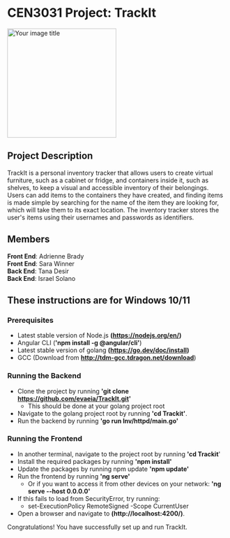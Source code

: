# CEN3031 Project: TrackIt

<img src="https://github.com/evaeia/TrackIt/blob/main/logo.png?raw=true" alt="Your image title" width="250"/>

## Project Description

TrackIt is a personal inventory tracker that allows users to create virtual furniture, such as a cabinet or fridge, and containers inside it, such as shelves, to keep a visual and accessible inventory of their belongings. Users can add items to the containers they have created, and finding items is made simple by searching for the name of the item they are looking for, which will take them to its exact location. The inventory tracker stores the user's items using their usernames and passwords as identifiers.

## Members

**Front End**: Adrienne Brady  
**Front End**: Sara Winner  
**Back End**: Tana Desir  
**Back End**: Israel Solano

## These instructions are for Windows 10/11

### Prerequisites

* Latest stable version of Node.js **(<https://nodejs.org/en/>)**
* Angular CLI (**'npm install -g @angular/cli'**)
* Latest stable version of golang **(<https://go.dev/doc/install>)**
* GCC (Download from **<http://tdm-gcc.tdragon.net/download>**)

### Running the Backend

* Clone the project by running **'git clone https://github.com/evaeia/TrackIt.git'**
  * This should be done at your golang project root
* Navigate to the golang project root by running **'cd Trackit'**.
* Run the backend by running **'go run Inv/httpd/main.go'**

### Running the Frontend

* In another terminal, navigate to the project root by running **'cd Trackit**'
* Install the required packages by running **'npm install'**
* Update the packages by running npm update **'npm update'**
* Run the frontend by running **'ng serve'**
  * Or if you want to access it from other devices on your network: **'ng serve --host 0.0.0.0'**
* If this fails to load from SecurityError, try running:
  * set-ExecutionPolicy RemoteSigned -Scope CurrentUser
* Open a browser and navigate to **(http://localhost:4200/)**.

Congratulations! You have successfully set up and run TrackIt.
